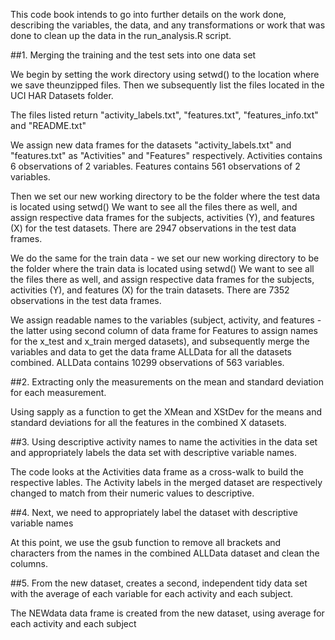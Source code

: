 This code book intends to go into further details on the work done, describing the variables, the data, and any transformations or work that was done to clean up the data in the run_analysis.R script.

##1. Merging the training and the test sets into one data set
  
We begin by setting the work directory using setwd() to the location where we save theunzipped files. 
Then we subsequently list the files located in the UCI HAR Datasets folder.

The files listed return "activity_labels.txt", "features.txt", "features_info.txt" and "README.txt"



We assign new data frames for the datasets "activity_labels.txt" and "features.txt" as "Activities" and "Features" respectively.
Activities contains 6 observations of 2 variables. Features contains 561 observations of 2 variables.



Then we set our new working directory to be the folder where the test data is located using setwd()
We want to see all the files there as well, and assign respective data frames for the subjects, activities (Y), and features (X) for the test datasets.
There are 2947 observations in the test data frames. 

We do the same for the train data - we set our new working directory to be the folder where the train data is located using setwd()
We want to see all the files there as well, and assign respective data frames for the subjects, activities (Y), and features (X) for the train datasets.
There are 7352 observations in the test data frames. 


We assign readable names to the variables (subject, activity, and features - the latter using second column of data frame for Features to assign names for the x_test and x_train merged datasets), 
and subsequently merge the variables and data to get the data frame ALLData for all the datasets combined. ALLData contains 10299 observations of 563 variables.


##2. Extracting only the measurements on the mean and standard deviation for each measurement.

Using sapply as a function to get the XMean and XStDev for the means and standard deviations for all the features in the combined X datasets.



##3. Using descriptive activity names to name the activities in the data set and appropriately labels the data set with descriptive variable names.

The code looks at the Activities data frame as a cross-walk to build the respective lables. The Activity labels in the merged dataset are respectively
changed to match from their numeric values to descriptive. 


##4. Next, we need to appropriately label the dataset with descriptive variable names

At this point, we use the gsub function to remove all brackets and characters from the names in the combined ALLData dataset and clean the columns.



##5. From the new dataset, creates a second, independent tidy data set with the average of each variable for each activity and each subject.

The NEWdata data frame is created from the new dataset, using average for each activity and each subject

